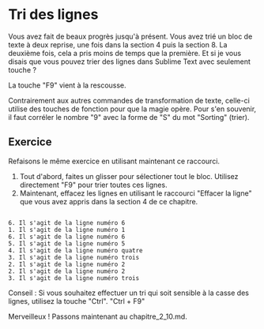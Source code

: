 Tri des lignes
==============

Vous avez fait de beaux progrès jusqu'à présent. Vous avez trié un bloc de 
texte à deux reprise, une fois dans la section 4 puis la section 8. La deuxième 
fois, cela a pris moins de temps que la première. Et si je vous disais que vous 
pouvez trier des lignes dans Sublime Text avec seulement touche ?

La touche "F9" vient à la rescousse.

Contrairement aux autres commandes de transformation de texte, celle-ci utilise 
des touches de fonction pour que la magie opère. Pour s'en souvenir, il faut 
corréler le nombre "9" avec la forme de "S" du mot "Sorting" (trier).


Exercice
---------

Refaisons le même exercice en utilisant maintenant ce raccourci.

1. Tout d'abord, faites un glisser pour sélectioner tout le bloc. Utilisez
   directement "F9" pour trier toutes ces lignes.
2. Maintenant, effacez les lignes en utilisant le raccourci "Effacer la ligne" 
   que vous avez appris dans la section 4 de ce chapitre.

```

6. Il s'agit de la ligne numéro 6
1. Il s'agit de la ligne numéro 1
6. Il s'agit de la ligne numéro 6
5. Il s'agit de la ligne numéro 5
4. Il s'agit de la ligne numéro quatre
3. Il s'agit de la ligne numéro trois
2. Il s'agit de la ligne numéro 2
2. Il s'agit de la ligne numéro 2
3. Il s'agit de la ligne numéro trois

```

Conseil : Si vous souhaitez effectuer un tri qui soit sensible à la casse des 
lignes, utilisez la touche "Ctrl". "Ctrl + F9"


Merveilleux ! Passons maintenant au chapitre_2_10.md.
